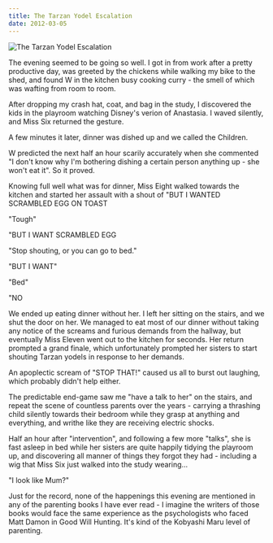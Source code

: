 ```yaml
---
title: The Tarzan Yodel Escalation
date: 2012-03-05
---
```


![The Tarzan Yodel Escalation](https://source.unsplash.com/03UCoidYvXw/1600x900)

The evening seemed to be going so well. I got in from work after a pretty productive day, was greeted by the chickens while walking my bike to the shed, and found W in the kitchen busy cooking curry - the smell of which was wafting from room to room.

After dropping my crash hat, coat, and bag in the study, I discovered the kids in the playroom watching Disney's verion of Anastasia. I waved silently, and Miss Six returned the gesture.

A few minutes it later, dinner was dished up and we called the Children.

W predicted the next half an hour scarily accurately when she commented "I don't know why I'm bothering dishing a certain person anything up - she won't eat it". So it proved.

Knowing full well what was for dinner, Miss Eight walked towards the kitchen and started her assault with a shout of "BUT I WANTED SCRAMBLED EGG ON TOAST 

"Tough"

"BUT I WANT SCRAMBLED EGG 

"Stop shouting, or you can go to bed."

"BUT I WANT"

"Bed"

"NO 

We ended up eating dinner without her. I left her sitting on the stairs, and we shut the door on her. We managed to eat most of our dinner without taking any notice of the screams and furious demands from the hallway, but eventually Miss Eleven went out to the kitchen for seconds. Her return prompted a grand finale, which unfortunately prompted her sisters to start shouting Tarzan yodels in response to her demands.

An apoplectic scream of "STOP THAT!" caused us all to burst out laughing, which probably didn't help either.

The predictable end-game saw me "have a talk to her" on the stairs, and repeat the scene of countless parents over the years - carrying a thrashing child silently towards their bedroom while they grasp at anything and everything, and writhe like they are receiving electric shocks.

Half an hour after "intervention", and following a few more "talks", she is fast asleep in bed while her sisters are quite happily tidying the playroom up, and discovering all manner of things they forgot they had - including a wig that Miss Six just walked into the study wearing...

"I look like Mum?"

Just for the record, none of the happenings this evening are mentioned in any of the parenting books I have ever read - I imagine the writers of those books would face the same experience as the psychologists who faced Matt Damon in Good Will Hunting. It's kind of the Kobyashi Maru level of parenting.